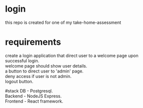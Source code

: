 # login
this repo is created for one of my take-home-assessment

# requirements
create a login application that direct user to a welcome page upon successful login.  
welcome page should show user details.  
a button to direct user to 'admin' page.  
deny access if user is not admin.  
logout button.  

#stack
DB - Postgresql.  
Backend - NodeJS Express.  
Frontend - React framework.  
